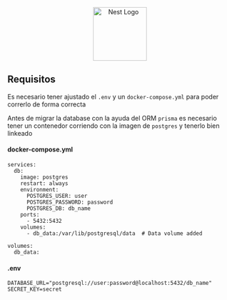 <p align="center">
  <a href="http://nestjs.com/" target="blank"><img src="https://nestjs.com/img/logo-small.svg" width="120" alt="Nest Logo" /></a>
</p>

[circleci-image]: https://img.shields.io/circleci/build/github/nestjs/nest/master?token=abc123def456
[circleci-url]: https://circleci.com/gh/nestjs/nest

## Requisitos

Es necesario tener ajustado el `.env` y un `docker-compose.yml` para poder correrlo de forma correcta

Antes de migrar la database con la ayuda del ORM `prisma` es necesario tener un contenedor corriendo con la imagen de `postgres` y tenerlo bien linkeado

#### docker-compose.yml

```docker
services:
  db:
    image: postgres
    restart: always
    environment:
      POSTGRES_USER: user
      POSTGRES_PASSWORD: password
      POSTGRES_DB: db_name
    ports:
      - 5432:5432
    volumes:
      - db_data:/var/lib/postgresql/data  # Data volume added

volumes:
  db_data:
```

#### .env

```
DATABASE_URL="postgresql://user:password@localhost:5432/db_name"
SECRET_KEY=secret

```
